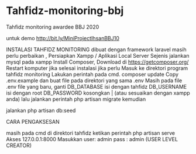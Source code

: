 # Tahfidz-monitoring-bbj
Tahfidz monitoring awardee BBJ 2020

untuk demo 
http://bit.ly/MiniProjectIhsanBBJ10

INSTALASI TAHFIDZ MONITORING
dibuat dengan framework laravel
masih perlu perbaikan ,
Persiapkan Xampp / Aplikasi Local Server Sejenis
jalankan mysql pada xampp
Install Composer, Download di https://getcomposer.org/
Restart komputer jika selesai instalasi jika perlu
Masuk ke direktori program tahfidz monitoring
Lakukan perintah pada cmd. composer update
Copy .env.example dan buat file pada direktori yang sama .env
Masih pada file .env file yang baru, ganti DB_DATABASE isi dengan tahfidz DB_USERNAME isi dengan root DB_PASSWORD kosongkan | (atau sesuaikan dengan xampp anda)
lalu jalankan perintah php artisan migrate kemudian

jalankan php artisan db:seed

CARA PENGAKSESAN

masih pada cmd di direktori tahfidz ketikan perintah 
php artisan serve
Akses 127.0.0.1:8000
Masukkan user: admin
pass : admin
(USER LEVEL CREATOR)

